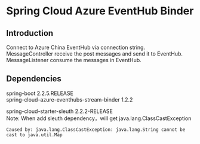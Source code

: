 # Spring Cloud Azure EventHub Binder
## Introduction
Connect to Azure China EventHub via connection string.  
MessageController receive the post messages and send it to EventHub.  
MessageListener consume the messages in EventHub.

## Dependencies
spring-boot 2.2.5.RELEASE  
spring-cloud-azure-eventhubs-stream-binder 1.2.2  

spring-cloud-starter-sleuth 2.2.2-RELEASE  
Note: When add sleuth dependency，will get java.lang.ClassCastException 

`
Caused by: java.lang.ClassCastException: java.lang.String cannot be cast to java.util.Map
`
